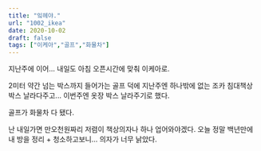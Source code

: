 ```yaml
---
title: "잌헤야."
url: "1002_ikea"
date: 2020-10-02
draft: false
tags: ["이케아","골프","화물차"]
---
```

지난주에 이어... 내일도 아침 오픈시간에 맞춰 이케아로.

2미터 약간 넘는 박스까지 들어가는 골프 덕에
지난주엔 하나밖에 없는 조카 침대책상 박스 날라다주고...
이번주엔 옷장 박스 날라주기로 했다.

골프가 화물차 다 됐다.

난 내일가면 만오천원짜리 저렴이 책상의자나 하나 업어와야겠다.
오늘 정말 백년만에 내 방을 정리 + 청소하고보니... 의자가 너무 낡았다.

